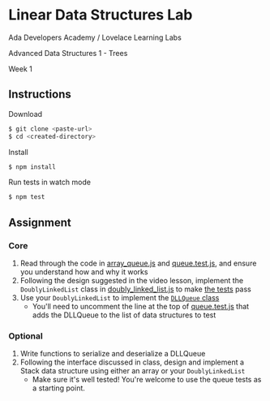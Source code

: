 # Linear Data Structures Lab

Ada Developers Academy / Lovelace Learning Labs

Advanced Data Structures 1 - Trees

Week 1

## Instructions

Download

```sh
$ git clone <paste-url>
$ cd <created-directory>
```

Install

```sh
$ npm install
```

Run tests in watch mode

```sh
$ npm test
```

## Assignment

### Core

1. Read through the code in [array_queue.js](src/data_structures/array_queue.js) and [queue.test.js](src/data_structures/queue.test.js), and ensure you understand how and why it works
1. Following the design suggested in the video lesson, implement the `DoublyLinkedList` class in [doubly_linked_list.js](src/data_structures/doubly_linked_list.js) to make [the tests](src/data_structures/doubly_linked_list.test.js) pass
1. Use your `DoublyLinkedList` to implement the [`DLLQueue` class](src/data_structures/dll_queue.js)
    - You'll need to uncomment the line at the top of [queue.test.js](src/data_structures/queue.test.js) that adds the DLLQueue to the list of data structures to test

### Optional

1. Write functions to serialize and deserialize a DLLQueue
1. Following the interface discussed in class, design and implement a Stack data structure using either an array or your `DoublyLinkedList`
    - Make sure it's well tested! You're welcome to use the queue tests as a starting point.